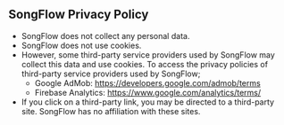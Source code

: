 SongFlow Privacy Policy  
----------------

- SongFlow does not collect any personal data.
- SongFlow does not use cookies.
- However, some third-party service providers used by SongFlow may collect this data and use cookies. To access the privacy policies of third-party service providers used by SongFlow;
  - Google AdMob: https://developers.google.com/admob/terms
  - Firebase Analytics: https://www.google.com/analytics/terms/
- If you click on a third-party link, you may be directed to a third-party site. SongFlow has no affiliation with these sites.
